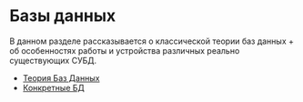 # Базы данных

В данном разделе рассказывается о классической теории баз данных + об особенностях работы и устройства различных реально существующих СУБД.

- [Теория Баз Данных](dBTheory/README.md)
- [Конкретные БД](specific/README.md)